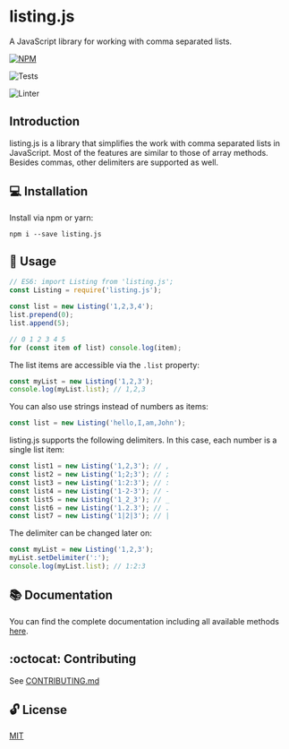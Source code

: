 # listing.js

A JavaScript library for working with comma separated lists.

[![NPM](https://nodei.co/npm/listing.js.png)](https://nodei.co/npm/listing.js/)

![Tests](https://github.com/larswaechter/listing.js/actions/workflows/tests.yaml/badge.svg)

![Linter](https://github.com/larswaechter/listing.js/actions/workflows/linter.yaml/badge.svg)

## Introduction

listing.js is a library that simplifies the work with comma separated lists in JavaScript. Most of the features are similar to those of array methods. Besides commas, other delimiters are supported as well.

## 💻 Installation

Install via npm or yarn:

```
npm i --save listing.js
```

## 🔨 Usage

```javascript
// ES6: import Listing from 'listing.js';
const Listing = require('listing.js');

const list = new Listing('1,2,3,4');
list.prepend(0);
list.append(5);

// 0 1 2 3 4 5
for (const item of list) console.log(item);
```

The list items are accessible via the `.list` property:

```javascript
const myList = new Listing('1,2,3');
console.log(myList.list); // 1,2,3
```

You can also use strings instead of numbers as items:

```javascript
const list = new Listing('hello,I,am,John');
```

listing.js supports the following delimiters. In this case, each number is a single list item:

```javascript
const list1 = new Listing('1,2,3'); // ,
const list2 = new Listing('1;2;3'); // ;
const list3 = new Listing('1:2:3'); // :
const list4 = new Listing('1-2-3'); // -
const list5 = new Listing('1_2_3'); // _
const list6 = new Listing('1.2.3'); // .
const list7 = new Listing('1|2|3'); // |
```

The delimiter can be changed later on:

```javascript
const myList = new Listing('1,2,3');
myList.setDelimiter(':');
console.log(myList.list); // 1:2:3
```

## 📚 Documentation

You can find the complete documentation including all available methods [here](https://larswaechter.github.io/listing.js/).

## :octocat: Contributing

See [CONTRIBUTING.md](https://github.com/larswaechter/listing.js/blob/master/CONTRIBUTING.md)

## 🔓 License

[MIT](https://github.com/larswaechter/listing.js/blob/master/LICENSE)
